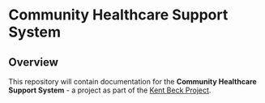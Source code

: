 # Community Healthcare Support System

## Overview
This repository will contain documentation for the **Community Healthcare
Support System** - a project as part of the
[Kent Beck Project](http://kbp.jcse.org.za/).


